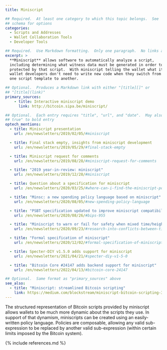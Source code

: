 ```yaml
---
title: Miniscript

## Required.  At least one category to which this topic belongs.  See
## schema for options
categories:
  - Scripts and Addresses
  - Wallet Collaboration Tools
  - Developer Tools

## Required.  Use Markdown formatting.  Only one paragraph.  No links allowed.
excerpt: >
  **Miniscript** allows software to automatically analyze a script,
  including determining what witness data must be generated in order to spend bitcoins
  protected by that script.  With miniscript telling the wallet what it needs to do,
  wallet developers don't need to write new code when they switch from
  one script template to another.

## Optional.  Produces a Markdown link with either "[title][]" or
## "[title](link)"
primary_sources:
    - title: Interactive miniscript demo
      link: http://bitcoin.sipa.be/miniscript/

## Optional.  Each entry requires "title", "url", and "date".  May also use "feature:
## true" to bold entry
optech_mentions:
  - title: Miniscript presentation
    url: /en/newsletters/2019/02/05/#miniscript

  - title: Final stack empty, insights from miniscript development
    url: /en/newsletters/2019/05/29/#final-stack-empty

  - title: Miniscript request for comments
    url: /en/newsletters/2019/08/28/#miniscript-request-for-comments

  - title: "2019 year-in-review: miniscript"
    url: /en/newsletters/2019/12/28/#miniscript

  - title: Question about a specification for miniscript
    url: /en/newsletters/2020/03/25/#where-can-i-find-the-miniscript-policy-language-specification

  - title: "Minsc: a new spending policy language based on miniscript"
    url: /en/newsletters/2020/08/05/#new-spending-policy-language

  - title: "PSBT specification updated to improve miniscript compatibility"
    url: /en/newsletters/2020/08/26/#bips-955

  - title: "Miniscript to warn or fail for safety when mixed time/height locks used"
    url: /en/newsletters/2020/09/23/#research-into-conflicts-between-timelocks-and-heightlocks

  - title: "Formal specification of miniscript"
    url: /en/newsletters/2020/12/02/#formal-specification-of-miniscript

  - title: Specter-DIY v1.5.0 adds support for miniscript
    url: /en/newsletters/2021/04/21/#specter-diy-v1-5-0

  - title: "Bitcoin Core #24147 adds backend support for miniscript"
    url: /en/newsletters/2022/04/13/#bitcoin-core-24147

## Optional.  Same format as "primary_sources" above
see_also:
  - title: "Miniscript: streamlined Bitcoin scripting"
    link: https://medium.com/blockstream/miniscript-bitcoin-scripting-3aeff3853620
---
```

The structured representation of Bitcoin scripts provided by
miniscript allows wallets to be much more dynamic about the scripts they use.
In support
of that dynamism, miniscripts can be created using an easily-written
policy language.  Policies are composable, allowing any valid
sub-expression to be replaced by another valid sub-expression (within
certain limits imposed by the Bitcoin system).

{% include references.md %}
